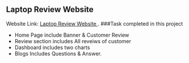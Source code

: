 ## Laptop Review Website

Website Link: [Laptop Review Website ](https://sharif-assignment9.netlify.app).
###Task completed in this project

- Home Page include Banner & Customer Review
- Review section includes All reveiws of customer
- Dashboard includes two charts
- Blogs Includes Questions & Answer.
